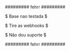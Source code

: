 ######### fehrr #########


$ Base nao testada $ 

$ Tire as webhooks $

$ Não dou suporte $


######### fehrr #########
